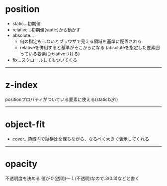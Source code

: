 # position
- static...初期値
- relative...初期値(static)から動かす
- absolute...
  - 何の指定もしないとブラウザで見える領域を基準に配置される
  - relativeを併用すると基準がそこからになる
  (absoluteを指定した要素囲っている要素にrelativeつける)
- fix...スクロールしてもついてくる
***

# z-index
positionプロパティがついている要素に使える(static以外)
***

# object-fit
- cover...領域内で縦横比を保ちながら、なるべく大きく表示してくれる
***

# opacity
不透明度を決める
値が０(透明)〜１(不透明)なので.3(0.3)などと書く
